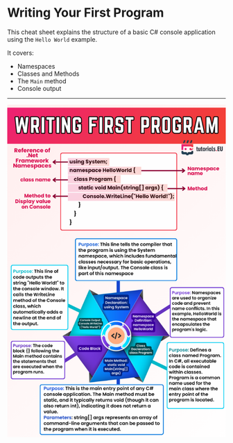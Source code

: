 # Writing Your First Program

This cheat sheet explains the structure of a basic C# console application using the `Hello World` example.

It covers:
- Namespaces
- Classes and Methods
- The `Main` method
- Console output

---

![Writing First Program](Writing_First_Program.png)
